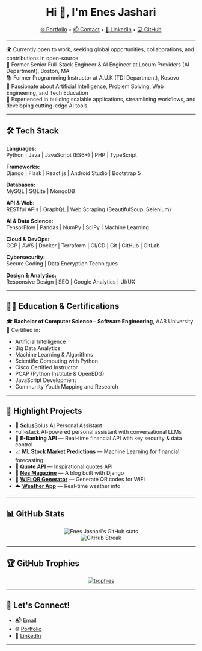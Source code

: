<h1 align="center">Hi 👋, I'm Enes Jashari</h1>

<p align="center">
  <a href="https://enesjashari.com">🌐 Portfolio</a> •
  <a href="mailto:enesjashari2004@gmail.com">📫 Contact</a> •
  <a href="https://linkedin.com/in/enesjashari">💼 LinkedIn</a> •
  <a href="https://github.com/enesjashari">💻 GitHub</a>
</p>

---

🌍 Currently open to work, seeking global opportunities, collaborations, and contributions in open-source <br>
🎯 Former Senior Full-Stack Engineer & AI Engineer at Locum Providers (AI Department), Boston, MA <br>
📚 Former Programming Instructor at A.U.K (TDI Department), Kosovo <br>
🧠 Passionate about Artificial Intelligence, Problem Solving, Web Engineering, and Tech Education <br>
🚀 Experienced in building scalable applications, streamlining workflows, and developing cutting-edge AI tools  

---

## 🛠️ Tech Stack

**Languages:**  
Python | Java | JavaScript (ES6+) | PHP | TypeScript  

**Frameworks:**  
Django | Flask | React.js | Android Studio | Bootstrap 5  

**Databases:**  
MySQL | SQLite | MongoDB  

**API & Web:**  
RESTful APIs | GraphQL | Web Scraping (BeautifulSoup, Selenium)  

**AI & Data Science:**  
TensorFlow | Pandas | NumPy | SciPy | Machine Learning  

**Cloud & DevOps:**  
GCP | AWS | Docker | Terraform | CI/CD | Git | GitHub | GitLab  

**Cybersecurity:**  
Secure Coding | Data Encryption Techniques  

**Design & Analytics:**  
Responsive Design | SEO | Google Analytics | UI/UX  

---

## 🧑‍🏫 Education & Certifications

🎓 **Bachelor of Computer Science – Software Engineering**, AAB University  
📜 Certified in:
- Artificial Intelligence  
- Big Data Analytics  
- Machine Learning & Algorithms  
- Scientific Computing with Python  
- Cisco Certified Instructor  
- PCAP (Python Institute & OpenEDG)  
- JavaScript Development  
- Community Youth Mapping and Research  

---

## 📂 Highlight Projects

- 🤖 [**Solus**](https://enes-personal-assistant.netlify.app)Solus AI Personal Assistant
- Full-stack AI-powered personal assistant with conversational LLMs
- 🔐 **E-Banking API** — Real-time financial API with key security & data control  
- 📈 **ML Stock Market Predictions** — Machine Learning for financial forecasting  
- 💬 [**Quote API**](https://quoteapi.pythonanywhere.com) — Inspirational quotes API  
- 📰 [**Nes Magazine**](https://nesmagazine.pythonanywhere.com) — A blog built with Django  
- 📶 [**WiFi QR Generator**](https://wifiqrcode.pythonanywhere.com) — Generate QR codes for WiFi  
- ☁️ [**Weather App**](https://liveweather.pythonanywhere.com) — Real-time weather info  

---

## 📊 GitHub Stats

<p align="center">
  <img src="https://github-readme-stats.vercel.app/api?username=enesjashari&show_icons=true&theme=radical" alt="Enes Jashari's GitHub stats" />
  <br/>
  <img src="https://github-readme-streak-stats.herokuapp.com/?user=enesjashari&theme=radical" alt="GitHub Streak" />
</p>

---

## 🏆 GitHub Trophies

<p align="center">
  <a href="https://github.com/ryo-ma/github-profile-trophy">
    <img src="https://github-profile-trophy.vercel.app/?username=enesjashari&theme=darkhub" alt="trophies" />
  </a>
</p>

---

## 🤝 Let's Connect!

- 📬 [Email](mailto:enesjashari2004@gmail.com)  
- 🌐 [Portfolio](https://enesjashari.com)  
- 💼 [LinkedIn](https://linkedin.com/in/enesjashari)

---
